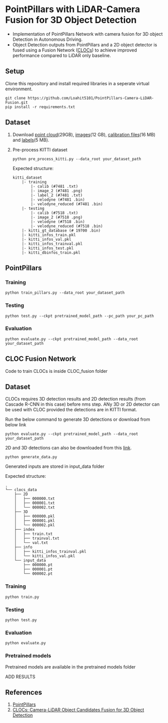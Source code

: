 # PointPillars with LiDAR-Camera Fusion for 3D Object Detection

- Implementation of PointPillars Network with camera fusion for 3D object Detection in Autonomous Driving.  
- Object Detection outputs from PointPillars and a 2D object detector is fused using a Fusion Network ([CLOCs](https://arxiv.org/pdf/2009.00784.pdf)) to achieve improved performance compared to LiDAR only baseline.

## Setup
Clone this repository and install required libraries in a seperate virtual environment.
```
git clone https://github.com/Loahit5101/PointPillars-Camera-LiDAR-Fusion.git   
pip install -r requirements.txt
```
## Dataset


1. Download [point cloud](https://s3.eu-central-1.amazonaws.com/avg-kitti/data_object_velodyne.zip)(29GB), [images](https://s3.eu-central-1.amazonaws.com/avg-kitti/data_object_image_2.zip)(12 GB), [calibration files](https://s3.eu-central-1.amazonaws.com/avg-kitti/data_object_calib.zip)(16 MB) and [labels](https://s3.eu-central-1.amazonaws.com/avg-kitti/data_object_label_2.zip)(5 MB).

2. Pre-process KITTI dataset

    ```
    python pre_process_kitti.py --data_root your_dataset_path
    ```

    Expected structure:
    ```
    kitti_dataset
        |- training
            |- calib (#7481 .txt)
            |- image_2 (#7481 .png)
            |- label_2 (#7481 .txt)
            |- velodyne (#7481 .bin)
            |- velodyne_reduced (#7481 .bin)
        |- testing
            |- calib (#7518 .txt)
            |- image_2 (#7518 .png)
            |- velodyne (#7518 .bin)
            |- velodyne_reduced (#7518 .bin)
        |- kitti_gt_database (# 19700 .bin)
        |- kitti_infos_train.pkl
        |- kitti_infos_val.pkl
        |- kitti_infos_trainval.pkl
        |- kitti_infos_test.pkl
        |- kitti_dbinfos_train.pkl
    
    ```
## PointPillars

### Training
```
python train_pillars.py --data_root your_dataset_path
```

### Testing 
```
python test.py --ckpt pretrained_model_path --pc_path your_pc_path
```
### Evaluation
```
python evaluate.py --ckpt pretrained_model_path --data_root your_dataset_path
```
## CLOC Fusion Network
Code to train CLOCs is inside CLOC_fusion folder

## Dataset

CLOCs requires 3D detection results and 2D detection results (from Cascade R-CNN in this case) before nms step.
ANy 3D or 2D detector can be used with CLOC provided the detections are in KITTI format.

Run the below command to generate 3D detections or download from below link
```
python evaluate.py --ckpt pretrained_model_path --data_root your_dataset_path
```
2D and 3D detections can also be downloaded from this [link](https://drive.google.com/drive/folders/1sL91TnLjprSRiEzQtmC4NBaP2zm4flQe?usp=share_link).

```
python generate_data.py
```
Generated inputs are stored in input_data folder

Expected structure:
```
.
└── clocs_data
    ├── 2D
    │   ├── 000000.txt
    │   ├── 000001.txt
    │   └── 000002.txt
    ├── 3D
    │   ├── 000000.pkl
    │   ├── 000001.pkl
    │   └── 000002.pkl
    ├── index
    │   ├── train.txt
    │   ├── trainval.txt
    │   └── val.txt
    ├── info
    │   ├── kitti_infos_trainval.pkl
    │   └── kitti_infos_val.pkl
    └── input_data
        ├── 000000.pt
        ├── 000001.pt
        └── 000002.pt
```

### Training
```
python train.py 
```
### Testing 
```
python test.py 
```
### Evaluation
```
python evaluate.py 
```
### Pretrained models
Pretrained models are available in the pretrained models folder 

ADD RESULTS

## References
 
 1. [PointPillars](https://arxiv.org/pdf/1812.05784.pdf)  
 2. [CLOCs: Camera-LiDAR Object Candidates Fusion for 3D Object Detection](https://arxiv.org/pdf/2009.00784.pdf)
 


